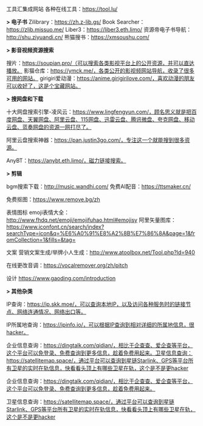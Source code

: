 工具汇集成网站
各种在线工具：https://tool.lu/

**> 电子书**
Zilibrary：https://zh.z-lib.gs/
Book Searcher：https://zlib.missuo.me/
Liber3：https://liber3.eth.limo/
资源帝电子书导航：http://shu.ziyuandi.cn/
熊猫搜书：https://xmsoushu.com/


**> 影音视频资源搜索**

搜片：https://soupian.pro/（可以搜索各类影视平台上的公开资源，并可以直达播放。
影猫仓库：https://ymck.me/，各类公开的影视频网站导航，收录了很多可用的网站。
girigiri爱动漫：https://anime.girigirilove.com/，喜欢动漫的朋友可以收好了，这是个宝藏网站。

**> 搜网盘和下载**

十大网盘搜索引擎-凌风云：https://www.lingfengyun.com/，顾名思义就是把百度网盘、天翼网盘、阿里云盘、115网盘、迅雷云盘、腾讯微盘、夸克网盘、移动云盘、蓝奏网盘的资源一网打尽了。

阿里云盘搜索神器：https://pan.justin3go.com/，专注这一个就能搜到很多资源。

AnyBT：https://anybt.eth.limo/，磁力链接搜索。

**> 剪辑**

bgm搜索下载：http://music.wandhi.com/
免费AI配音：https://ttsmaker.cn/

免费抠图：https://www.remove.bg/zh

表情图标
emoji表情大全：http://www.fhdq.net/emoji/emojifuhao.html#emojisy
阿里矢量图库：https://www.iconfont.cn/search/index?searchType=icon&q=%E6%A0%91%E8%A2%8B%E7%86%8A&page=1&fromCollection=1&fills=&tag=

文案
营销文案生成/举牌小人生成：http://www.atoolbox.net/Tool.php?Id=940

在线更改音调：https://vocalremover.org/zh/pitch

设计
https://www.gaoding.com/introduction

**> 其他杂类**

IP查询：https://ip.skk.moe/，可以查询本地IP，以及访问各种服务时的链接节点、网络连通情况、网络出口等。

IP所属地查询：https://ipinfo.io/，可以根据IP查询到相对详细的所属地信息，很hacker。

企业信息查询：https://dingtalk.com/qidian/，相比于企查查、爱企查等平台，这个平台可以免登录、免费查询到更多信息，趁着免费用起来。卫星信息查询：https://satellitemap.space/，通过平台可以查询到星链Starlink、GPS等平台所有卫星的实时在轨信息，快看看头顶上有哪些卫星在轨，这个是不是更hacker

企业信息查询：https://dingtalk.com/qidian/，相比于企查查、爱企查等平台，这个平台可以免登录、免费查询到更多信息，趁着免费用起来。

卫星信息查询：https://satellitemap.space/，通过平台可以查询到星链Starlink、GPS等平台所有卫星的实时在轨信息，快看看头顶上有哪些卫星在轨，这个是不是更hacker
